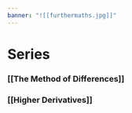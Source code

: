 ```yaml
---
banner: "![[furthermaths.jpg]]"
---
```

# Series 

### [[The Method of Differences]]

### [[Higher Derivatives]]
